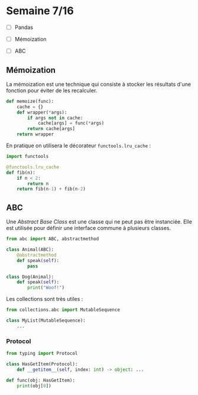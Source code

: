# Semaine 7/16

- [ ] Pandas
- [ ] Mémoization
- [ ] ABC


## Mémoization

La mémoization est une technique qui consiste à stocker les résultats d'une fonction pour éviter de les recalculer.

```py
def memoize(func):
    cache = {}
    def wrapper(*args):
        if args not in cache:
            cache[args] = func(*args)
        return cache[args]
    return wrapper
```

En pratique on utilisera le décorateur `functools.lru_cache` :

```py
import functools

@functools.lru_cache
def fib(n):
    if n < 2:
        return n
    return fib(n-1) + fib(n-2)
```

## ABC

Une *Abstract Base Class* est une classe qui ne peut pas être instanciée.
Elle est utilisée pour définir une interface commune à plusieurs classes.

```py
from abc import ABC, abstractmethod

class Animal(ABC):
    @abstractmethod
    def speak(self):
        pass

class Dog(Animal):
    def speak(self):
        print("Woof!")
```

Les collections sont très utiles :

```py
from collections.abc import MutableSequence

class MyList(MutableSequence):
    ...
```

### Protocol

```py
from typing import Protocol

class HasGetItem(Protocol):
    def __getitem__(self, index: int) -> object: ...

def func(obj: HasGetItem):
    print(obj[0])
```

